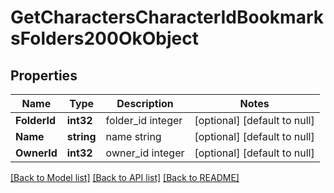 # GetCharactersCharacterIdBookmarksFolders200OkObject

## Properties
Name | Type | Description | Notes
------------ | ------------- | ------------- | -------------
**FolderId** | **int32** | folder_id integer | [optional] [default to null]
**Name** | **string** | name string | [optional] [default to null]
**OwnerId** | **int32** | owner_id integer | [optional] [default to null]

[[Back to Model list]](../README.md#documentation-for-models) [[Back to API list]](../README.md#documentation-for-api-endpoints) [[Back to README]](../README.md)


